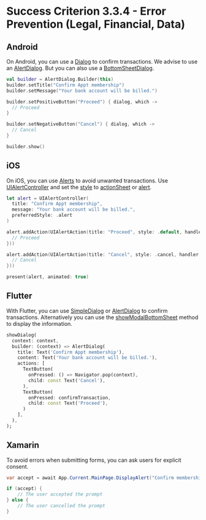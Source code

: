 # Success Criterion 3.3.4 - Error Prevention (Legal, Financial, Data)
## Android

On Android, you can use a [Dialog](https://developer.android.com/guide/topics/ui/dialogs) to confirm transactions. We advise to use an [AlertDialog](https://developer.android.com/reference/androidx/appcompat/app/AlertDialog). But you can also use a [BottomSheetDialog](https://developer.android.com/reference/com/google/android/material/bottomsheet/BottomSheetDialog).

```kotlin
val builder = AlertDialog.Builder(this)
builder.setTitle("Confirm Appt membership")
builder.setMessage("Your bank account will be billed.")

builder.setPositiveButton("Proceed") { dialog, which ->
  // Proceed
}

builder.setNegativeButton("Cancel") { dialog, which ->
  // Cancel
}

builder.show()
```
## iOS

On iOS, you can use [Alerts](https://developer.apple.com/design/human-interface-guidelines/ios/views/alerts/) to avoid unwanted transactions. Use [UIAlertController](https://developer.apple.com/documentation/uikit/uialertcontroller) and set the [style](https://developer.apple.com/documentation/uikit/uialertcontroller/style) to [actionSheet](https://developer.apple.com/documentation/uikit/uialertcontroller/style/actionsheet) or [alert](https://developer.apple.com/documentation/uikit/uialertcontroller/style/alert).

```swift
let alert = UIAlertController(
  title: "Confirm Appt membership", 
  message: "Your bank account will be billed.", 
  preferredStyle: .alert
)

alert.addAction(UIAlertAction(title: "Proceed", style: .default, handler: { action in
  // Proceed
}))

alert.addAction(UIAlertAction(title: "Cancel", style: .cancel, handler: { action in
  // Cancel
}))

present(alert, animated: true)
```
## Flutter

With Flutter, you can use [SimpleDialog](https://api.flutter.dev/flutter/material/SimpleDialog-class.html) or [AlertDialog](https://api.flutter.dev/flutter/material/AlertDialog-class.html) to confirm transactions. Alternatively you can use the [showModalBottomSheet](https://api.flutter.dev/flutter/material/showModalBottomSheet.html) method to display the information.

```dart
showDialog(
  context: context,
  builder: (context) => AlertDialog(
    title: Text('Confirm Appt membership'),
    content: Text('Your bank account will be billed.'),
    actions: [
      TextButton(
        onPressed: () => Navigator.pop(context),
        child: const Text('Cancel'),
      ),
      TextButton(
        onPressed: confirmTransaction,
        child: const Text('Proceed'),
      )
    ],
  ),
);
```
## Xamarin

To avoid errors when submitting forms, you can ask users for explicit consent.

```csharp
var accept = await App.Current.MainPage.DisplayAlert("Confirm membership?", "Your bank account will be billed.", "Confirm", "Cancel");

if (accept) {
    // The user accepted the prompt
} else {
    // The user cancelled the prompt
}
```
